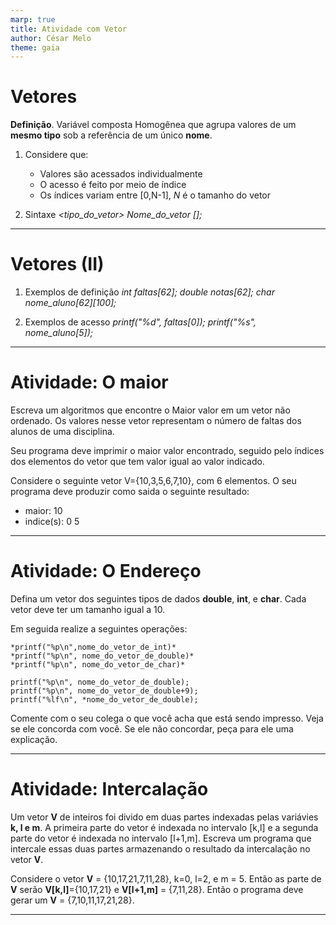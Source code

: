 ```yaml
---
marp: true
title: Atividade com Vetor
author: César Melo
theme: gaia
---
```

# Vetores

__Definição__. Variável composta Homogênea que agrupa valores de um __mesmo tipo__ sob a referência de um único __nome__.

1. Considere que:
    * Valores são acessados individualmente
    * O acesso é feito por meio de índice
    * Os índices variam entre [0,N-1], *N* é o tamanho do vetor

2. Sintaxe
    *<tipo_do_vetor> Nome_do_vetor [<tamanho>];*
---
# Vetores (II)

1. Exemplos de definição
    *int faltas[62];*
    *double notas[62];*
    *char nome_aluno[62][100];*

2. Exemplos de acesso
    *printf("%d", faltas[0]);*
    *printf("%s", nome_aluno[5]);*

---
# Atividade: O maior

Escreva um algoritmos que encontre o Maior valor em um vetor não ordenado. Os valores nesse vetor representam o número de faltas dos alunos de uma disciplina.

Seu programa deve imprimir o maior valor encontrado, seguido pelo índices dos elementos do vetor que tem valor igual ao valor indicado.

Considere o seguinte vetor V={10,3,5,6,7,10}, com 6 elementos. O seu programa deve produzir como saida o seguinte resultado: 
* maior: 10
* indice(s): 0 5

---
# Atividade: O Endereço
Defina um vetor dos seguintes tipos de dados __double__, __int__, e __char__. Cada vetor deve ter um tamanho igual a 10.

Em seguida realize a seguintes operações:

    *printf("%p\n",nome_do_vetor_de_int)*
    *printf("%p\n", nome_do_vetor_de_double)*
    *printf("%p\n", nome_do_vetor_de_char)*

    printf("%p\n", nome_do_vetor_de_double);
    printf("%p\n", nome_do_vetor_de_double+9);
    printf("%lf\n", *nome_do_vetor_de_double);


Comente com o seu colega o que você acha que está sendo impresso. Veja se ele concorda com você. Se ele não concordar, peça para ele uma explicação.

---
# Atividade: Intercalação

Um vetor __V__ de inteiros foi divido em duas partes indexadas pelas variávies __k, l e m__. A primeira parte do vetor é indexada no intervalo [k,l] e a segunda parte do vetor é indexada no intervalo [l+1,m]. Escreva um programa que intercale essas duas partes armazenando o resultado da intercalação no vetor __V__.

Considere o vetor __V__ = {10,17,21,7,11,28}, k=0, l=2, e m = 5. Então as parte de __V__ serão __V[k,l]__={10,17,21} e __V[l+1,m]__ = {7,11,28}. Então o programa deve gerar um __V__ = {7,10,11,17,21,28}.

---

```


```